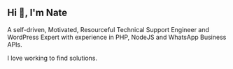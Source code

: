 <!-- - 👋 Hi, I’m @Bowen254
- 👀 I’m interested in ...
- 🌱 I’m currently learning ...
- 💞️ I’m looking to collaborate on ...
- 📫 How to reach me ... -->

<!---
Bowen254/Bowen254 is a ✨ special ✨ repository because its `README.md` (this file) appears on your GitHub profile.
You can click the Preview link to take a look at your changes.
--->


<h2 align="left">Hi 👋, I'm Nate</h2>

<p>A self-driven, Motivated, Resourceful Technical Support Engineer and WordPress Expert with experience in PHP, NodeJS and WhatsApp Business APIs.

 I love working to find solutions.</p>
